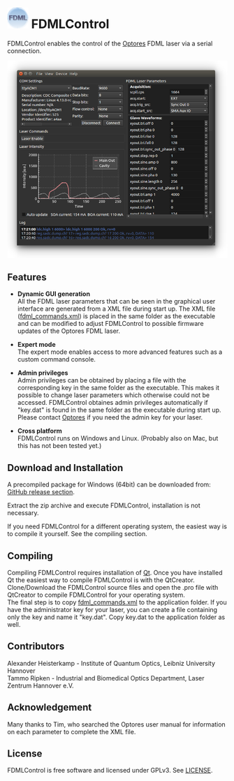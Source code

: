 # ![FDMLControl_logo](images/FDMLControl_icon.png) FDMLControl

FDMLControl enables the control of the [Optores](https://www.optores.com/) FDML laser via a serial connection.

<p align="center">
  <img src="images/FDMLControl_screenshot_linux.png">
</p>


Features
--------

* **Dynamic GUI generation**  </br>
All the FDML laser parameters that can be seen in the graphical user interface are generated from a XML file during start up. The XML file ([fdml_commands.xml](src/fdml_commands.xml)) is placed in the same folder as the executable and can be modified to adjust FDMLControl to possible firmware updates of the Optores FDML laser.

* **Expert mode** </br>
The expert mode enables access to more advanced features such as a custom command console. 

* **Admin privileges** </br>
Admin privileges can be obtained by placing a file with the corresponding key in the same folder as the executable. This makes it possible to change laser parameters which otherwise could not be accessed. FDMLControl obtaines admin privileges automatically if "key.dat" is found in the same folder as the executable during start up. Please contact [Optores](https://www.optores.com/) if you need the admin key for your laser. 

* **Cross platform** </br>
FDMLControl runs on Windows and Linux. (Probably also on Mac, but this has not been tested yet.)


Download and Installation
----------

A precompiled package for Windows (64bit) can be downloaded from:
[GitHub release section](https://github.com/spectralcode/FDMLControl/releases/download/v1.0.0/FDMLControl_v1.0.0_win64.zip).

Extract the zip archive and execute FDMLControl, installation is not necessary.

If you need FDMLControl for a different operating system, the easiest way is to compile it yourself. See the compiling section.

Compiling
---------

Compiling FDMLControl requires installation of [Qt](https://www.qt.io/). Once you have installed Qt the easiest way to compile
FDMLControl is with the QtCreator. Clone/Download the FDMLControl source files and open the .pro file with QtCreator to compile FDMLControl for your operating system. </br>
The final step is to copy [fdml_commands.xml](src/fdml_commands.xml) to the application folder. If you have the administrator key for your laser, you can create a file containing only the key and name it "key.dat". Copy key.dat to the application folder as well.

Contributors
--------------------

Alexander Heisterkamp - Institute of Quantum Optics, Leibniz University Hannover</br>
Tammo Ripken -  Industrial and Biomedical Optics Department, Laser Zentrum Hannover e.V.


Acknowledgement
--------------------
Many thanks to Tim, who searched the Optores user manual for information on each parameter to complete the XML file. 


## License
FDMLControl is free software and licensed under GPLv3. See [LICENSE](LICENSE).
